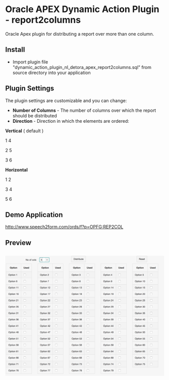 # Oracle APEX Dynamic Action Plugin -  report2columns
Oracle Apex plugin for distributing a report over more than one column. 

## Install
- Import plugin file "dynamic_action_plugin_nl_detora_apex_report2columns.sql" from source directory into your application

## Plugin Settings
The plugin settings are customizable and you can change:
- **Number of Columns** - The number of columns over which the report should be distributed
- **Direction** - Direction in which the elements are ordered:

**Vertical** ( default )

1    4

2    5

3    6

**Horizontal**

1    2

3    4

5    6

## Demo Application
http://www.speech2form.com/ords/f?p=OPFG:REP2COL

## Preview
![](https://github.com/dickdral/apex-report2columns/blob/master/report2columns_example.png?raw=true)
---
